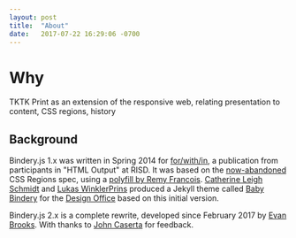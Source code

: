```yaml
---
layout: post
title:  "About"
date:   2017-07-22 16:29:06 -0700
---
```


# Why

TKTK Print as an extension of the responsive web, relating presentation to content, CSS regions, history


## Background

Bindery.js 1.x was written in Spring 2014 for [for/with/in](http://htmloutput.risd.gd/),
a publication from participants in "HTML Output" at RISD. It was based on the [now-abandoned](https://alistapart.com/blog/post/css-regions-considered-harmful) CSS Regions spec, using a [polyfill by Remy Francois](https://github.com/FremyCompany/css-regions-polyfill). [Catherine Leigh Schmidt](http://cath.land) and [Lukas WinklerPrins](http://ltwp.net) produced a Jekyll theme called [Baby Bindery](#) for the [Design Office](#) based on this initial version.

Bindery.js 2.x is a complete rewrite, developed since February 2017 by [Evan Brooks](http://evanbrooks.info). With thanks to [John Caserta](http://johncaserta.com/) for feedback.

